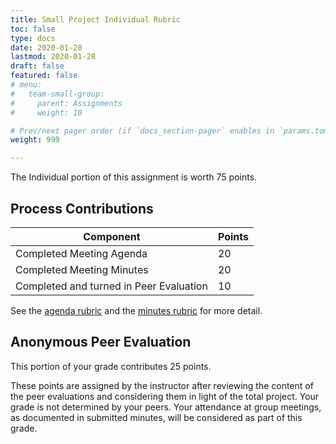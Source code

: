 ```yaml
---
title: Small Project Individual Rubric
toc: false
type: docs
date: 2020-01-28
lastmod: 2020-01-28
draft: false
featured: false
# menu:
#   team-small-group:
#     parent: Assignments
#     weight: 10

# Prev/next pager order (if `docs_section-pager` enables in `params.toml`)
weight: 999

---
```


The Individual portion of this assignment is worth 75 points.

Process Contributions
---------------------

Component                               | Points
----------------------------------------|-------
Completed Meeting Agenda                | 20
Completed Meeting Minutes               | 20
Completed and turned in Peer Evaluation | 10

See the [agenda rubric][] and the [minutes rubric][] for more detail.

[agenda rubric]:  /course/team-small-group/handout/agenda-rubric.pdf
[minutes rubric]: /course/team-small-group/handout/minutes-rubric.pdf

Anonymous Peer Evaluation
-------------------------

This portion of your grade contributes 25 points.

These points are assigned by the instructor after reviewing the content of the peer evaluations and considering them in light of the total project.
Your grade is not determined by your peers.
Your attendance at group meetings, as documented in submitted minutes, will be considered as part of this grade.

